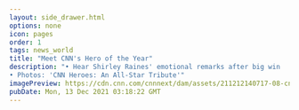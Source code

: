 ```yaml
---
layout: side_drawer.html
options: none
icon: pages
order: 1
tags: news_world
title: "Meet CNN's Hero of the Year"
description: "• Hear Shirley Raines' emotional remarks after big win
• Photos: 'CNN Heroes: An All-Star Tribute'"
imagePreview: https://cdn.cnn.com/cnnnext/dam/assets/211212140717-08-cnn-heroes-top-10-shirley-raines-video-synd-2.jpg
pubDate: Mon, 13 Dec 2021 03:18:22 GMT
---
```

